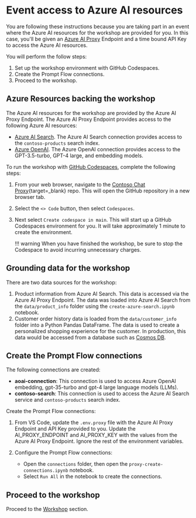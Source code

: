 # Event access to Azure AI resources

You are following these instructions because you are taking part in an event where the Azure AI resources for the workshop are provided for you. In this case, you'll be given an [Azure AI Proxy](https://aka.ms/ai-proxy-docs) Endpoint and a time bound API Key to access the Azure AI resources.

You will perform the follow steps:

1. Set up the workshop environment with GitHub Codespaces.
1. Create the Prompt Flow connections.
1. Proceed to the workshop.

## Azure Resources backing the workshop

The Azure AI resources for the workshop are provided by the Azure AI Proxy Endpoint. The Azure AI Proxy Endpoint provides access to the following Azure AI resources:

- [Azure AI Search](https://azure.microsoft.com/products/ai-services/ai-search/). The Azure AI Search connection provides access to the `contoso-products` search index.
- [Azure OpenAI](https://azure.microsoft.com/products/ai-services/openai-service). The Azure OpenAI connection provides access to the GPT-3.5-turbo, GPT-4 large, and embedding models.

To run the workshop with [GitHub Codespaces](https://docs.github.com/en/codespaces/overview), complete the following steps:

1. From your web browser, navigate to the [Contoso Chat Proxy](https://github.com/gloveboxes/contoso-chat-proxy){target=_blank} repo. This will open the GitHub repository in a new browser tab.
1. Select the `<> Code` button, then select `Codespaces`.
1. Next select `Create codespace in main`. This will start up a GitHub Codespaces environment for you. It will take approximately 1 minute to create the environment.

    <!-- ![](media/codespaces_open.png) -->

    !!! warning
        When you have finished the workshop, be sure to stop the Codespace to avoid incurring unnecessary charges.

## Grounding data for the workshop

There are two data sources for the workshop:

1. Product information from Azure AI Search. This data is accessed via the Azure AI Proxy Endpoint. The data was loaded into Azure AI Search from the `data/product_info` folder using the `create-azure-search.ipynb` notebook.
1. Customer order history data is loaded from the `data/customer_info` folder into a Python Pandas DataFrame. The data is used to create a personalized shopping experience for the customer. In production, this data would be accessed from a database such as [Cosmos DB](https://learn.microsoft.com/azure/cosmos-db/).

## Create the Prompt Flow connections

The following connections are created:

- **aoai-connection**: This connection is used to access Azure OpenAI embedding, gpt-35-turbo and gpt-4 large language models (LLMs).
- **contoso-search**: This connection is used to access the Azure AI Search service and `contoso-products` search index.

Create the Prompt Flow connections:

1. From VS Code, update the `.env.proxy` file with the Azure AI Proxy Endpoint and API Key provided to you. Update the AI_PROXY_ENDPOINT and AI_PROXY_KEY with the values from the Azure AI Proxy Endpoint. Ignore the rest of the environment variables.

1. Configure the Prompt Flow connections:

    - Open the `connections` folder, then open the `proxy-create-connections.ipynb` notebook.
    - Select `Run All` in the notebook to create the connections.

## Proceed to the workshop

Proceed to the [Workshop](workshop.md) section.
